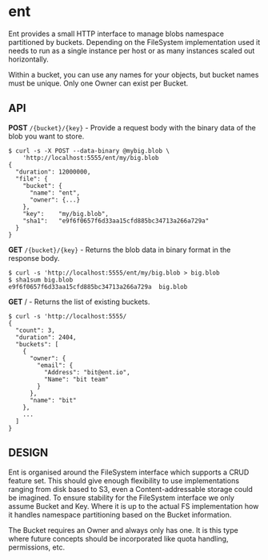 # ent

Ent provides a small HTTP interface to manage blobs namespace partitioned by buckets. Depending on the FileSystem implementation used it needs to run as a single instance per host or as many instances scaled out horizontally.

Within a bucket, you can use any names for your objects, but bucket names must be unique. Only one Owner can exist per Bucket.

## API

**POST** `/{bucket}/{key}` - Provide a request body with the binary data of the blob you want to store.

```
$ curl -s -X POST --data-binary @mybig.blob \
    'http://localhost:5555/ent/my/big.blob
{
  "duration": 12000000,
  "file": {
    "bucket": {
      "name": "ent",
      "owner": {...}
    },
    "key":    "my/big.blob",
    "sha1":   "e9f6f0657f6d33aa15cfd885bc34713a266a729a"
  }
}
```

**GET** `/{bucket}/{key}` - Returns the blob data in binary format in the response body.

```
$ curl -s 'http://localhost:5555/ent/my/big.blob > big.blob
$ sha1sum big.blob
e9f6f0657f6d33aa15cfd885bc34713a266a729a  big.blob
```

**GET** / - Returns the list of existing buckets.

```
$ curl -s 'http://localhost:5555/
{
  "count": 3,
  "duration": 2404,
  "buckets": [
    {
      "owner": {
        "email": {
          "Address": "bit@ent.io",
          "Name": "bit team"
        }
      },
      "name": "bit"
    },
    ...
  ]
}
```

## DESIGN

Ent is organised around the FileSystem interface which supports a CRUD feature set. This should give enough flexibility to use implementations ranging from disk based to S3, even a Content-addressable storage could be imagined. To ensure stability for the FileSystem interface we only assume Bucket and Key. Where it is up to the actual FS implementation how it handles namespace partitioning based on the Bucket information.

The Bucket requires an Owner and always only has one. It is this type where future concepts should be incorporated like quota handling, permissions, etc.
